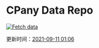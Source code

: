 # CPany Data Repo

[![Fetch data](https://github.com/yjl9903/CPany/actions/workflows/fetch.yml/badge.svg)](https://github.com/yjl9903/CPany/actions/workflows/fetch.yml)

<!-- START_SECTION: update_time -->
更新时间：[2021-09-11 01:06](https://www.timeanddate.com/worldclock/fixedtime.html?msg=Fetch+data&iso=20210911T010614&p1=237)
<!-- END_SECTION: update_time -->
